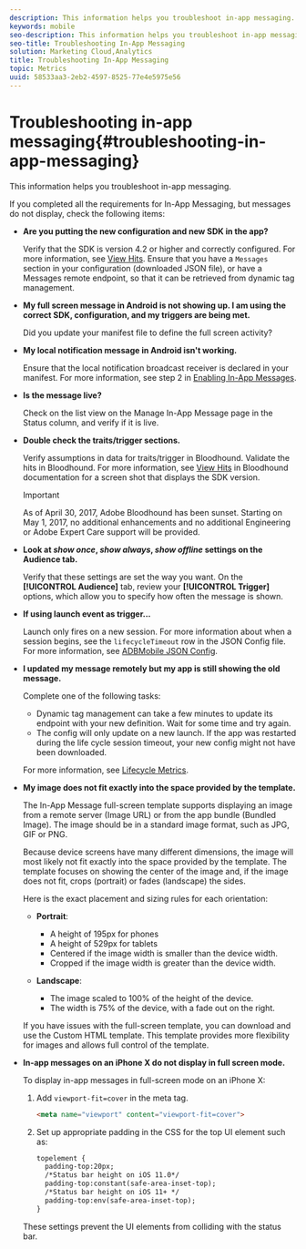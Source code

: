 ```yaml
---
description: This information helps you troubleshoot in-app messaging.
keywords: mobile
seo-description: This information helps you troubleshoot in-app messaging.
seo-title: Troubleshooting In-App Messaging
solution: Marketing Cloud,Analytics
title: Troubleshooting In-App Messaging
topic: Metrics
uuid: 58533aa3-2eb2-4597-8525-77e4e5975e56
---
```


# Troubleshooting in-app messaging{#troubleshooting-in-app-messaging}

This information helps you troubleshoot in-app messaging.

If you completed all the requirements for In-App Messaging, but messages do not display, check the following items:

* **Are you putting the new configuration and new SDK in the app?** 

  Verify that the SDK is version 4.2 or higher and correctly configured. For more information, see [View Hits](https://marketing.adobe.com/resources/help/en_US/mobile/bloodhound/view_hits.html). Ensure that you have a `Messages` section in your configuration (downloaded JSON file), or have a Messages remote endpoint, so that it can be retrieved from dynamic tag management.

* **My full screen message in Android is not showing up. I am using the correct SDK, configuration, and my triggers are being met.**

  Did you update your manifest file to define the full screen activity? 

* **My local notification message in Android isn't working.**

  Ensure that the local notification broadcast receiver is declared in your manifest. For more information, see step 2 in [Enabling In-App Messages](/help/android/messaging-main/messaging/messaging.md).

* **Is the message live?**

  Check on the list view on the Manage In-App Message page in the Status column, and verify if it is live. 

* **Double check the traits/trigger sections.**

  Verify assumptions in data for traits/trigger in Bloodhound. Validate the hits in Bloodhound. For more information, see [View Hits](https://marketing.adobe.com/resources/help/en_US/mobile/bloodhound/view_hits.html) in Bloodhound documentation for a screen shot that displays the SDK version.

  >[!IMPORTANT]
  >
  >As of April 30, 2017, Adobe Bloodhound has been sunset. Starting on May 1, 2017, no additional enhancements and no additional Engineering or Adobe Expert Care support will be provided.

* **Look at *show once*, *show always*, *show offline* settings on the Audience tab.**

  Verify that these settings are set the way you want. On the **[!UICONTROL Audience]** tab, review your **[!UICONTROL Trigger]** options, which allow you to specify how often the message is shown.

* **If using launch event as trigger...**

  Launch only fires on a new session. For more information about when a session begins, see the `lifecycleTimeout` row in the JSON Config file. For more information, see  [ADBMobile JSON Config](/help/ios/configuration/json-config/json-config.md).

* **I updated my message remotely but my app is still showing the old message.**

  Complete one of the following tasks: 
  * Dynamic tag management can take a few minutes to update its endpoint with your new definition. 
  Wait for some time and try again.  
  * The config will only update on a new launch. 
    If the app was restarted during the life cycle session timeout, your new config might not have been downloaded.  
  
  For more information, see [Lifecycle Metrics](/help/ios/metrics.md).

* **My image does not fit exactly into the space provided by the template.**

  The In-App Message full-screen template supports displaying an image from a remote server (Image URL) or from the app bundle (Bundled Image). The image should be in a standard image format, such as JPG, GIF or PNG. 
  
  Because device screens have many different dimensions, the image will most likely not fit exactly into the space provided by the template. The template focuses on showing the center of the image and, if the image does not fit, crops (portrait) or fades (landscape) the sides.
  
  Here is the exact placement and sizing rules for each orientation:

  * **Portrait**:  
    * A height of 195px for phones  
    * A height of 529px for tablets  
    * Centered if the image width is smaller than the device width.  
    * Cropped if the image width is greater than the device width.

  * **Landscape**:  
    * The image scaled to 100% of the height of the device.  
    * The width is 75% of the device, with a fade out on the right.  

  If you have issues with the full-screen template, you can download and use the Custom HTML template. This template provides more flexibility for images and allows full control of the template.

* **In-app messages on an iPhone X do not display in full screen mode.**

  To display in-app messages in full-screen mode on an iPhone X: 
  
    1. Add `viewport-fit=cover` in the meta tag. 

         ```html
        <meta name="viewport" content="viewport-fit=cover">
        ```

    1. Set up appropriate padding in the CSS for the top UI element such as: 

        ```html
        topelement {
          padding-top:20px;
          /*Status bar height on iOS 11.0*/
          padding-top:constant(safe-area-inset-top);
          /*Status bar height on iOS 11+ */
          padding-top:env(safe-area-inset-top);
        } 
        ```

    These settings prevent the UI elements from colliding with the status bar. 
